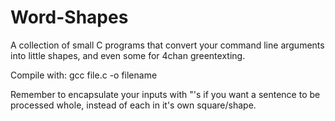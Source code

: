 # Word-Shapes
A collection of small C programs that convert your command line arguments into little shapes, and even some for 4chan greentexting.

Compile with: gcc file.c -o filename

Remember to encapsulate your inputs with "'s if you want a sentence to be processed whole, instead of each in it's own square/shape.


